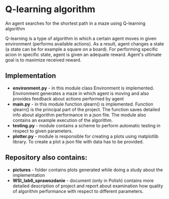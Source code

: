# Q-learning algorithm

An agent searches for the shortest path in a maze using Q-learning algorithm

Q-learning is a type of algorithm in which a certain agent moves in given environment (performs available actions). As a result, agent changes a state (a state can be for example a square on a board). For performing specific acion in specific state, agent is given an adequate reward. Agent's ultimate goal is to maximize received reward.

## Implementation

- **environment.py** - in this module class Environment is implemented. Environment generates a maze in which agent is moving and also provides feedback about actions performed by agent
- **main.py** - in this module function qlearn() is implemented. Function qlearn() is the principal part of the project. The function saves detailed info about algorithm performance in a json file. The module also contains an example execution of the algorithm.
- **testing.py** - module contains a scheme to perform automatic testing in respect to given parameters.
- **plotter.py** - module is responsible for creating a plots using matplotlib library. To create a plot a json file with data has to be provided.

## Repository also contains:

- **pictures** - folder contains plots generated while doing a study about the implementation
- **WSI_lab6_sprawozdanie** - document (only in Polish) contains more detailed description of project and report about examination how quality of algorithm performance with respect to different parameters. 

